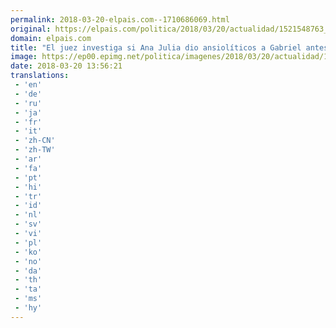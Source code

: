 ```yaml
---
permalink: 2018-03-20-elpais.com--1710686069.html
original: https://elpais.com/politica/2018/03/20/actualidad/1521548763_019230.html#?ref=rss&format=simple&link=link
domain: elpais.com
title: "El juez investiga si Ana Julia dio ansiolíticos a Gabriel antes de matarlo"
image: https://ep00.epimg.net/politica/imagenes/2018/03/20/actualidad/1521548763_019230_1521548907_rrss_normal.jpg
date: 2018-03-20 13:56:21
translations: 
 - 'en'
 - 'de'
 - 'ru'
 - 'ja'
 - 'fr'
 - 'it'
 - 'zh-CN'
 - 'zh-TW'
 - 'ar'
 - 'fa'
 - 'pt'
 - 'hi'
 - 'tr'
 - 'id'
 - 'nl'
 - 'sv'
 - 'vi'
 - 'pl'
 - 'ko'
 - 'no'
 - 'da'
 - 'th'
 - 'ta'
 - 'ms'
 - 'hy'
---
```


